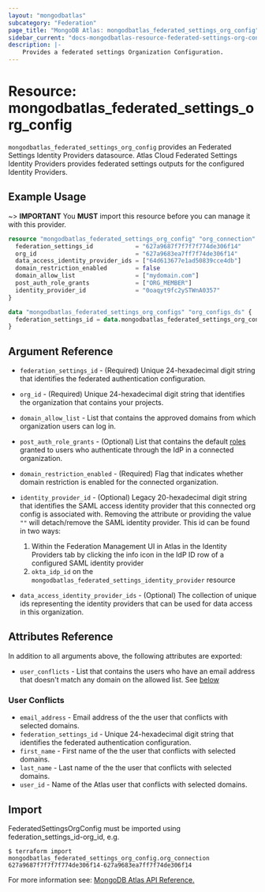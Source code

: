 ```yaml
---
layout: "mongodbatlas"
subcategory: "Federation"
page_title: "MongoDB Atlas: mongodbatlas_federated_settings_org_config"
sidebar_current: "docs-mongodbatlas-resource-federated-settings-org-config"
description: |-
    Provides a federated settings Organization Configuration.
---
```


# Resource: mongodbatlas_federated_settings_org_config

`mongodbatlas_federated_settings_org_config` provides an Federated Settings Identity Providers datasource. Atlas Cloud Federated Settings Identity Providers provides federated settings outputs for the configured Identity Providers.


## Example Usage

~> **IMPORTANT** You **MUST** import this resource before you can manage it with this provider. 

```terraform
resource "mongodbatlas_federated_settings_org_config" "org_connection" {
  federation_settings_id            = "627a9687f7f7f7f774de306f14"
  org_id                            = "627a9683ea7ff7f74de306f14"
  data_access_identity_provider_ids = ["64d613677e1ad50839cce4db"]
  domain_restriction_enabled        = false
  domain_allow_list                 = ["mydomain.com"]
  post_auth_role_grants             = ["ORG_MEMBER"]
  identity_provider_id              = "0oaqyt9fc2ySTWnA0357"
}

data "mongodbatlas_federated_settings_org_configs" "org_configs_ds" {
  federation_settings_id = data.mongodbatlas_federated_settings_org_config.org_connection.id
}
```

## Argument Reference

* `federation_settings_id` - (Required) Unique 24-hexadecimal digit string that identifies the federated authentication configuration. 
* `org_id` - (Required) Unique 24-hexadecimal digit string that identifies the organization that contains your projects.
* `domain_allow_list` - List that contains the approved domains from which organization users can log in.
* `post_auth_role_grants` - (Optional) List that contains the default [roles](https://www.mongodb.com/docs/atlas/reference/user-roles/#std-label-organization-roles) granted to users who authenticate through the IdP in a connected organization.

* `domain_restriction_enabled` - (Required) Flag that indicates whether domain restriction is enabled for the connected organization.
* `identity_provider_id` - (Optional) Legacy 20-hexadecimal digit string that identifies the SAML access identity provider that this connected org config is associated with. Removing the attribute or providing the value `""` will detach/remove the SAML identity provider. This id can be found in two ways:
  1. Within the Federation Management UI in Atlas in the Identity Providers tab by clicking the info icon in the IdP ID row of a configured SAML identity provider
  2. `okta_idp_id` on the `mongodbatlas_federated_settings_identity_provider` resource
* `data_access_identity_provider_ids` - (Optional) The collection of unique ids representing the identity providers that can be used for data access in this organization.

## Attributes Reference

In addition to all arguments above, the following attributes are exported:

* `user_conflicts` - List that contains the users who have an email address that doesn't match any domain on the allowed list. See [below](#user-conflicts)

### User Conflicts
* `email_address` - Email address of the the user that conflicts with selected domains.
* `federation_settings_id` - Unique 24-hexadecimal digit string that identifies the federated authentication configuration.
* `first_name` - First name of the the user that conflicts with selected domains.
* `last_name` - Last name of the the user that conflicts with selected domains.
* `user_id` - Name of the Atlas user that conflicts with selected domains.

## Import

FederatedSettingsOrgConfig must be imported using federation_settings_id-org_id, e.g.

```
$ terraform import mongodbatlas_federated_settings_org_config.org_connection 627a9687f7f7f7f774de306f14-627a9683ea7ff7f74de306f14
```

For more information see: [MongoDB Atlas API Reference.](https://www.mongodb.com/docs/atlas/reference/api/federation-configuration/)

